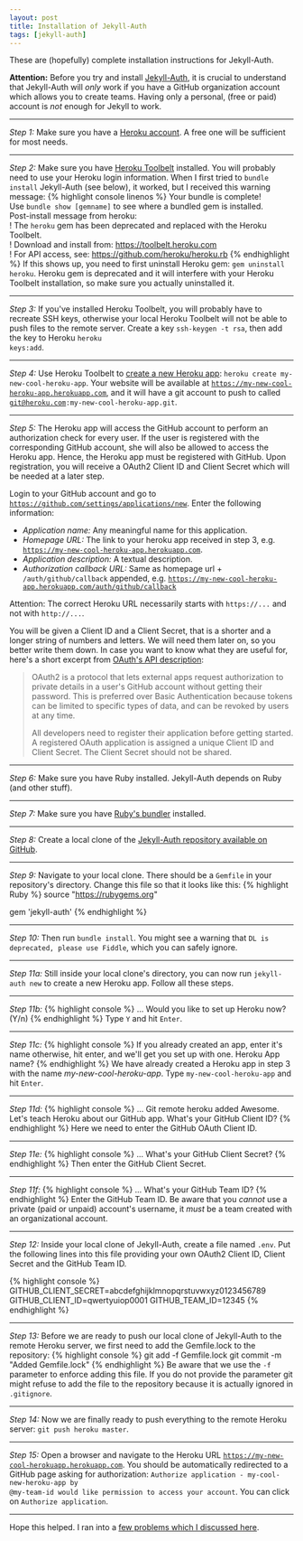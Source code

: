 ```yaml
---
layout: post
title: Installation of Jekyll-Auth
tags: [jekyll-auth]
---
```

These are (hopefully) complete installation instructions for Jekyll-Auth.

__Attention:__ Before you try and install [Jekyll-Auth](https://github.com/benbalter/jekyll-auth), it is crucial to understand that Jekyll-Auth will _only_ work if you have a GitHub organization account which allows you to create teams. Having only a personal, (free or paid) account is _not_ enough for Jekyll to work.<!--more-->

----

_Step 1:_ Make sure you have a [Heroku account](http://www.heroku.com). A free one will be sufficient for most needs.

----

_Step 2:_ Make sure you have [Heroku Toolbelt](https://toolbelt.heroku.com/) installed. You will probably need to use your Heroku login information. When I first tried to <code>bundle install</code> Jekyll-Auth (see below), it worked, but I received this warning message:
{% highlight console linenos %}
Your bundle is complete!  
Use `bundle show [gemname]` to see where a bundled gem is installed.  
Post-install message from heroku:  
 !    The `heroku` gem has been deprecated and replaced with the Heroku Toolbelt.  
 !    Download and install from: https://toolbelt.heroku.com  
 !    For API access, see: https://github.com/heroku/heroku.rb
{% endhighlight %}
If this shows up, you need to first uninstall Heroku gem: <code>gem uninstall heroku</code>. Heroku gem is deprecated and it will interfere with your Heroku Toolbelt installation, so make sure you actually uninstalled it.

----

_Step 3:_ If you've installed Heroku Toolbelt, you will probably have to recreate SSH keys, otherwise your local Heroku Toolbelt will not be able to push files to the remote server. Create a key <code>ssh-keygen -t rsa</code>, then add the key to Heroku <code>heroku keys:add</code>.

----

_Step 4:_ Use Heroku Toolbelt to [create a new Heroku app](https://devcenter.heroku.com/articles/creating-apps): <code>heroku create my-new-cool-heroku-app</code>. Your website will be available at <code>https://my-new-cool-heroku-app.herokuapp.com</code>, and it will have a git account to push to called <code>git@heroku.com:my-new-cool-heroku-app.git</code>.

----

_Step 5:_ The Heroku app will access the GitHub account to perform an authorization check for every user. If the user is registered with the corresponding GitHub account, she will also be allowed to access the Heroku app. Hence, the Heroku app must be registered with GitHub. Upon registration, you will receive a OAuth2 Client ID and Client Secret which will be needed at a later step.

Login to your GitHub account and go to <code>https://github.com/settings/applications/new</code>. Enter the following information:

* _Application name:_ Any meaningful name for this application.
* _Homepage URL:_ The link to your heroku app received in step 3, e.g. <code>https://my-new-cool-heroku-app.herokuapp.com</code>.
* _Application description:_ A textual description.
* _Authorization callback URL:_ Same as homepage url + <code>/auth/github/callback</code> appended, e.g. <code>https://my-new-cool-heroku-app.herokuapp.com/auth/github/callback</code>

Attention: The correct Heroku URL necessarily starts with <code>https://...</code> and not with <code>http://...</code>.

You will be given a Client ID and a Client Secret, that is a shorter and a longer string of numbers and letters. We will need them later on, so you better write them down. In case you want to know what they are useful for, here's a short excerpt from [OAuth's API description](https://developer.github.com/v3/oauth/):
<blockquote>OAuth2 is a protocol that lets external apps request authorization to private details in a user's GitHub account without getting their password. This is preferred over Basic Authentication because tokens can be limited to specific types of data, and can be revoked by users at any time.

All developers need to register their application before getting started. A registered OAuth application is assigned a unique Client ID and Client Secret. The Client Secret should not be shared.</blockquote>

----

_Step 6:_ Make sure you have Ruby installed. Jekyll-Auth depends on Ruby (and other stuff).

----

_Step 7:_ Make sure you have [Ruby's bundler](http://bundler.io/) installed.


----

_Step 8:_ Create a local clone of the [Jekyll-Auth repository available on GitHub](https://github.com/benbalter/jekyll-auth).

----

_Step 9:_ Navigate to your local clone. There should be a <code>Gemfile</code> in your repository's directory. Change this file so that it looks like this:
{% highlight Ruby %}
source "https://rubygems.org"

gem 'jekyll-auth'
{% endhighlight %}

----

_Step 10:_ Then run <code>bundle install</code>. You might see a warning that <code>DL is deprecated, please use Fiddle</code>, which you can safely ignore.

----

_Step 11a:_ Still inside your local clone's directory, you can now run <code>jekyll-auth new</code> to create a new Heroku app. Follow all these steps.

----

_Step 11b:_
{% highlight console %}
...
Would you like to set up Heroku now? (Y/n)
{% endhighlight %}
Type <code>Y</code> and hit <code>Enter</code>.

----

_Step 11c:_
{% highlight console %}
If you already created an app, enter it's name
otherwise, hit enter, and we'll get you set up with one.
Heroku App name?
{% endhighlight %}
We have already created a Heroku app in step 3 with the name _my-new-cool-heroku-app_. Type <code>my-new-cool-heroku-app</code> and hit <code>Enter</code>.

----

_Step 11d:_
{% highlight console %}
...
Git remote heroku added
Awesome. Let's teach Heroku about our GitHub app.
What's your GitHub Client ID?
{% endhighlight %}
Here we need to enter the GitHub OAuth Client ID.

----

_Step 11e:_
{% highlight console %}
...
What's your GitHub Client Secret?
{% endhighlight %}
Then enter the GitHub Client Secret.

---

_Step 11f:_
{% highlight console %}
...
What's your GitHub Team ID?
{% endhighlight %}
Enter the GitHub Team ID. Be aware that you _cannot_ use a private (paid or unpaid) account's username, it _must_ be a team created with an organizational account.

----

_Step 12:_
Inside your local clone of Jekyll-Auth, create a file named <code>.env</code>. Put the following lines into this file providing your own OAuth2 Client ID, Client Secret and the GitHub Team ID.

{% highlight console %}
GITHUB_CLIENT_SECRET=abcdefghijklmnopqrstuvwxyz0123456789
GITHUB_CLIENT_ID=qwertyuiop0001
GITHUB_TEAM_ID=12345
{% endhighlight %}

----

_Step 13:_
Before we are ready to push our local clone of Jekyll-Auth to the remote Heroku server, we first need to add the Gemfile.lock to the repository:
{% highlight console %}
git add -f Gemfile.lock
git commit -m "Added Gemfile.lock"
{% endhighlight %}
Be aware that we use the <code>-f</code> parameter to enforce adding this file. If you do not provide the parameter git might refuse to add the file to the repository because it is actually ignored in <code>.gitignore</code>.

----

_Step 14:_
Now we are finally ready to push everything to the remote Heroku server: <code>git push heroku master</code>.

----

_Step 15:_
Open a browser and navigate to the Heroku URL <code>https://my-new-cool-herokuapp.herokuapp.com</code>. You should be automatically redirected to a GitHub page asking for authorization: <code>Authorize application - my-cool-new-heroku-app by @my-team-id would like permission to access your account</code>. You can click on <code>Authorize application</code>.

----

Hope this helped. I ran into a [few problems which I discussed here](https://github.com/benbalter/jekyll-auth/issues/36).